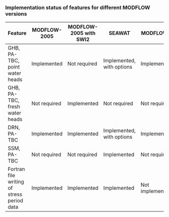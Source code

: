 ### Implementation status of features for different MODFLOW versions

| Feature                                    | MODFLOW-2005            | MODFLOW-2005 with SWI2  | SEAWAT                                | MODFLOW6                | MODFLOW6 with BUY       |
|--------------------------------------------|-------------------------|-------------------------|---------------------------------------|-------------------------|-------------------------|
| GHB, PA-TBC, point water heads             | Implemented             | Not required            | Implemented, with options             | Implemented             | Not implemented         |
| GHB, PA-TBC, fresh water heads             | Not required            | Implemented             | Not required                          | Not required            | Not required            |
| DRN, PA-TBC                                | Implemented             | Implemented             | Implemented, with options             | Implemented             | Not implemented         |
| SSM, PA-TBC                                | Not required            | Not required            | Implemented                           | Not required            | Not required            |
| Fortran file writing of stress period data | Implemented             | Implemented             | Implemented                           | Not implemented         | Not implemented         |
